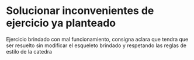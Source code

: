 # Solucionar inconvenientes de ejercicio ya planteado
Ejercicio brindado con mal funcionamiento, consigna aclara que tendra que ser resuelto sin modificar el esqueleto brindado y respetando las reglas de estilo de la catedra
